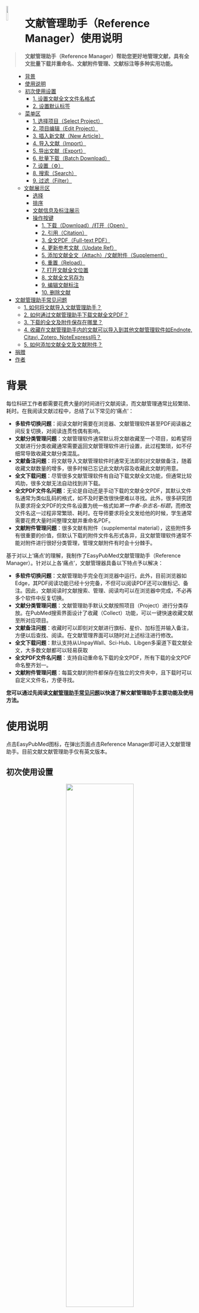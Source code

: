 <left><img src="md_image\ep.png" width=10% style="float:left"/></left>
<a id="top"></a>
<h1> 文献管理助手（Reference Manager）使用说明</h1>

> **文献管理助手（Reference Manager）帮助您更好地管理文献，具有全文批量下载并重命名、文献附件管理、文献标注等多种实用功能。**


- [背景](#背景)
- [使用说明](#使用说明)
  - [初次使用设置](#初次使用设置)
    - [1. 设置文献全文文件名格式](#1-设置文献全文文件名格式)
    - [2. 设置默认标签](#2-设置默认标签)
  - [菜单区](#菜单区)
    - [1. 选择项目（Select Project）](#1-选择项目select-project)
    - [2. 项目编辑（Edit Project）](#2-项目编辑edit-project)
    - [3. 插入新文献（New Article）](#3-插入新文献new-article)
    - [4. 导入文献（Import）](#4-导入文献import)
    - [5. 导出文献（Export）](#5-导出文献export)
    - [6. 批量下载（Batch Download）](#6-批量下载batch-download)
    - [7. 设置（⚙️）](#7-设置️)
    - [8. 搜索（Search）](#8-搜索search)
    - [9. 过滤（Filter）](#9-过滤filter)
  - [文献展示区](#文献展示区)
    - [选择](#选择)
    - [排序](#排序)
    - [文献信息及标注展示](#文献信息及标注展示)
    - [操作按键](#操作按键)
      - [1. 下载（Download）/打开（Open）](#1-下载download打开open)
      - [2. 引用（Citation）](#2-引用citation)
      - [3. 全文PDF（Full-text PDF）](#3-全文pdffull-text-pdf)
      - [4. 更新参考文献（Update Ref）](#4-更新参考文献update-ref)
      - [5. 添加文献全文（Attach）/文献附件（Supplement）](#5-添加文献全文attach文献附件supplement)
      - [6. 重置（Reload）](#6-重置reload)
      - [7. 打开文献全文位置](#7-打开文献全文位置)
      - [8. 文献全文另存为](#8-文献全文另存为)
      - [9. 编辑文献标注](#9-编辑文献标注)
      - [10. 删除文献](#10-删除文献)
- [文献管理助手常见问题](#文献管理助手常见问题)
  - [1. 如何将文献导入文献管理助手？](#1-如何将文献导入文献管理助手)
  - [2. 如何通过文献管理助手下载文献全文PDF？](#2-如何通过文献管理助手下载文献全文pdf)
  - [3. 下载的全文及附件保存在哪里？](#3-下载的全文及附件保存在哪里)
  - [4. 收藏在文献管理助手内的文献可以导入到其他文献管理软件如Endnote, Citavi, Zotero, NoteExpress吗？](#4-收藏在文献管理助手内的文献可以导入到其他文献管理软件如endnote-citavi-zotero-noteexpress吗)
  - [5. 如何添加文献全文及文献附件？](#5-如何添加文献全文及文献附件)
- [捐赠](#捐赠)
- [作者](#作者)


# 背景

每位科研工作者都需要花费大量的时间进行文献阅读，而文献管理通常比较繁琐、耗时。在我阅读文献过程中，总结了以下常见的‘痛点’：
- **多软件切换问题**：阅读文献时需要在浏览器、文献管理软件甚至PDF阅读器之间反复切换，对阅读连贯性偶有影响。
- **文献分类管理问题**：文献管理软件通常默认将文献收藏至一个项目，如希望将文献进行分类收藏通常需要返回文献管理软件进行设置，此过程繁琐，如不仔细常导致收藏文献分类混乱。
- **文献备注问题**：将文献导入文献管理软件时通常无法即刻对文献做备注，随着收藏文献数量的增多，很多时候已忘记此文献内容及收藏此文献的用意。
- **全文下载问题**：尽管很多文献管理软件有自动下载文献全文功能，但通常比较鸡肋，很多文献无法自动找到并下载。
- **全文PDF文件名问题**：无论是自动还是手动下载的文献全文PDF，其默认文件名通常为类似乱码的格式，如不及时更改很快便难以寻找。此外，很多研究团队要求将全文PDF的文件名设置为统一格式如*第一作者-杂志名-标题*，而修改文件名这一过程非常繁琐、耗时。在导师要求将全文发给他的时候，学生通常需要花费大量时间整理文献并重命名PDF。
- **文献附件管理问题**：很多文献有附件（supplemental material），这些附件多有很重要的价值，但默认下载的附件文件名形式各异，且文献管理软件通常不能对附件进行很好分类管理，管理文献附件有时会十分棘手。

基于对以上‘痛点’的理解，我制作了EasyPubMed文献管理助手（Reference Manager）。针对以上各‘痛点’，文献管理器具备以下特点予以解决：
- **多软件切换问题**：文献管理助手完全在浏览器中运行。此外，目前浏览器如Edge，其PDF阅读功能已经十分完备，不但可以阅读PDF还可以做标记、备注。因此，文献阅读时文献搜索、管理、阅读均可以在浏览器中完成，不必再多个软件中反复切换。
- **文献分类管理问题**：文献管理助手默认文献按照项目（Project）进行分类存放。在PubMed搜索界面设计了收藏（Collect）功能，可以一键快速收藏文献至所对应项目。
- **文献备注问题**：收藏时可以即刻对文献进行旗标、星价、加标签并输入备注，方便以后查找、阅读。在文献管理界面可以随时对上述标注进行修改。
- **全文下载问题**：默认支持从UnpayWall、Sci-Hub、Libgen多渠道下载文献全文，大多数文献都可以轻易获取
- **全文PDF文件名问题**：支持自动重命名下载的全文PDF，所有下载的全文PDF命名整齐划一。
- **文献附件管理问题**：每篇文献的附件都保存在独立的文件夹中，且下载时可以自定义文件名，方便寻找。

**您可以通过先阅读[文献管理助手常见问题](#文献管理助手常见问题)以快速了解文献管理助手主要功能及使用方法。**

# 使用说明
点击EasyPubMed图标，在弹出页面点击Reference Manager即可进入文献管理助手。目前文献文献管理助手仅有英文版本。

## 初次使用设置
<p align="center">
      <img src="md_image\reference_manager\init.png" width=60% />
</p>
初次使用时会弹出设置界面（Settings），您需要在这里为下载的文献全文文件名格式、默认标签进行设置。

### 1. 设置文献全文文件名格式
当选择文献全文命名格式后，文件名样例将在Filename Example处展示。目前支持以下几种格式

1. Title：全文PDF以*标题*命名
2. LastAuthorFamilyName-FirstAuthorFamilyName-Year-JournalName-Title：全文PDF以*最后作者姓-第一作者姓-发表年份-杂志名缩写-标题*命名
3. PMID：全文PDF以*PMID*命名
4. PMID-Title：全文PDF以*PMID-标题*形式命名

**如果您研究团队需要其他文献命名方式，您可以通过发送邮件到<easypubmed.project@gmail.com>或在<https://github.com/naivenaive/EasyPubMed/issues>中发起新提议以将您的需求告知我，我将在后续版本中加入反馈需求较集中的全文PDF命名格式。**

### 2. 设置默认标签
文献管理助手默认的标签（Tag）有Read、Go throurh reference、Discussion，即新建项目时，这些标签是默认可选择的。如果您需要设置其他默认标签，您可以在Add Default Tag处输入，并按回车键或点击后方'+'添加。双击标签可以删除。

## 菜单区
<p align="center">
      <img src="md_image\reference_manager\toolbar.png" width=80% />
</p>

菜单区位于界面上方，其中各按键功能如下
### 1. 选择项目（Select Project）
可在此处下拉菜单选择项目（Project），默认项目为My Collection。除设置项目外，第一个项目为‘ALL PROJECT’，选择此项目将会在文献展示界面展示所有的文献（如多个项目含有同一个文献，此文献将只展示一次）。选择‘ALL PROJECT’项目主要用于搜索文献食用。


### 2. 项目编辑（Edit Project）
<p align="center">
      <img src="md_image\reference_manager\edit_project.png" width=80% />
</p>

在此界面可以对项目进行编辑。可在‘Add Project’输入框中输入新建的项目名称，点击回车或后方＋按键创建新的项目。项目名称不能重复且不能以下划线‘_’开始。项目列表（Project List）展示已创建的项目，点击各项目后方✎按键重命名项目，点击项目后方🗑按键删除此项目。

### 3. 插入新文献（New Article）
<p align="center">
      <img src="md_image\reference_manager\new_article.png" width=80% />
</p>

在此界面可以搜索并添加文献至项目。目前支持四种搜索模式：Pubmed、Zotero、PMID、DOI

- Pubmed：搜索Pubmed数据库，可以键入文章题目、PMID号等内容，其搜索结果与PubMed搜索基本一致
- Zotero：搜索Zotero数据库，可以搜索论文、书籍等内容
- PMID：根据PMID号码搜索
- DOI：根据DOI搜索，DOI号码为以‘10.’开头如‘10.1080/13548506.2018.1529323’

搜索结果将在下方展示，点击文献将进入文献标注编辑界面,操作方式介绍见[编辑文献标注](#9编辑文献标注)。点击‘ADD’将文献添加到目前项目。
<p align="center">
      <img src="md_image\reference_manager\add_new_article.png" width=80% />
</p>

### 4. 导入文献（Import）
<p align="center">
      <img src="md_image\reference_manager\import.png" width=80% />
</p>
可以通过文献导入（Import Article）界面将其他文献管理软件的参考文献导入文献管理助手。导入前请选择需要将文献所导入的项目名称（Add to project）。目前助手支持三种导入格式（Reference Type）：BIBTEX、RIS、CSL-JSON。可以将文献信息复制到Reference输入框，也可以通过从文件读取（Read from file）形式将各种格式文献信息插入。点击导入（Import）按键，开始导入。为了导入数据的正确性，导入文献过程中，助手会从互联网获取并分析文献最新的数据（Analysing reference
），这可能需要一些时间。如希望停止导入可以点击停止（Stop），如下图。

<p align="center">
      <img src="md_image\reference_manager\import_stop.png" width=80% />
</p>

导入完成后，会出现如下界面，请再次确认希望导入的项目，并点击确定（Confirm）完成导入。

<p align="center">
      <img src="md_image\reference_manager\import_confirm.png" width=80% />
</p>

为了最佳的兼容性，建议选择RIS格式导入。导入文献操作请参见[导入演示](#import-demo)。

### 5. 导出文献（Export）
<p align="center">
      <img src="md_image\reference_manager\export.png" width=80% />
</p>

可以通过文献导出（Export Article）界面将文献管理助手中的参考文献导出。导出前请选择需要将文献所导出的项目名称（Export Project），如果希望导出部分参考文献，请先勾选希望导出文献前方的[选择框](#选择)，并选择输出项目（Export Project）框中的‘Selected Articles
’项目。目前助手支持三种导出格式（Reference Type）：BIBTEX、RIS、CSL-JSON。可以点击‘🗍’标志复制复制文献信息，也可以选择将参考文献信息导出到文件（Export to file）。为了最佳的兼容性，建议选择RIS格式导出。导出文献操作请参见[导出演示](#export-demo)。

### 6. 批量下载（Batch Download）
<p align="center">
      <img src="md_image\reference_manager\batch_download.png" width=80% />
</p>

在此界面可以批量下载文献全文。实现批量下载分为两个步骤：
- **设置**
  - 1. 下载设置（Downloads Settings）
初次使用，通过在地址栏输入‘chrome://settings/downloads’（chrome浏览器）或‘edge://settings/downloads’（edge浏览器）打开浏览器下载设置界面。
  - 2. 在此界面可以设置默认文献下载目录（Location）。
  - 3. **请确保关闭‘下载前询问每个文件的保存位置’功能。如不关闭，当文献批量下载时，每下载一篇文献就会询问一次文献全文PDF保存的位置。**
  - 4. 设置完成后，点击‘Downloads settings have been set correctly’进入下一步
- **批量下载**
  - 1. 选择希望批量下载文献的项目
  - 2. 点击下载（Download）开始批量下载。
<p align="center">
      <img src="md_image\reference_manager\batch_download2.png" width=80% />
</p>
<p align="center">
      <img src="md_image\reference_manager\batch_download3.png" width=80% />
</p>

进入批量下载界面信息（Download Article Detail）界面后上方会展示下载进度、需下载文章数、成功下载文章数（Success）、正在下载文章数（Downloading）、等待下载文章（Waiting）。下载过程会需要一定时间，可以点击隐藏（Hide）隐藏下载界面。当下载完成后会出现如下界面提示下载已完成（Download Complete）。如希望了解此次下载信息，可以在Batch Download Article界面点击Last download detail了解。如下载过程中出现错误，可以通过刷新页面（按F5键）停止全部下载。

<p align="center">
      <img src="md_image\reference_manager\batch_download4.png" width=80% />
</p>

批量下载演示参见[如何通过文献管理助手下载文献全文PDF](#2-如何通过文献管理助手下载文献全文pdf)

### 7. 设置（⚙️）
点击‘⚙️’进入设置界面，此界面功能与[初次使用](#初次使用)时页面相同。可在此界面设置文献全文文件名格式、默认标签。具体介绍请参考[初次使用](#初次使用)。

### 8. 搜索（Search）
可在搜索（Search）输入框内输入论文标题、作者、杂志名、标签、备注、PMID、PMCID、DOI以搜索。搜索结果将在[文献展示区](#文献展示区)展示。

### 9. 过滤（Filter）
<p align="center">
      <img src="md_image\reference_manager\filter.png" width=80% />
</p>

过滤界面默认是隐藏状态，点击右侧‘⬇’打开过滤界面，在此点击可隐藏过滤界面。在过滤界面可以通过标签（Tags）、星价（Star）、论文发表年份（Year）范围、论文影响因子（Impact factor）范围、旗标（蓝旗标、红旗标）及是否有已下载全文PDF进行过滤。过滤结果将在[文献展示区](#文献展示区)展示。

## 文献展示区
<p align="center">
      <img src="md_image\reference_manager\reference_display_panel.png" width=80% />
</p>

如上图所示，文献展示界面包含四个功能部分选择、排序、文献信息及标注、操作按键。
### 选择
点击上方全选按键（Select All），可以选择当前项目全部文献。点击文献前方框，可以选中此文献。该功能主要用于将特定的文献输出。

### 排序
目前支持5种排序方法，再次点击排序按键将以相反顺序排序，
  - 依据更新时间（Update Time）排序：默认先展示近期添加文献
  - 依据标题（Title）排序：默认根据标题首字母顺序排序
  - 依据杂志（Journal）排序：默认根据杂志首字母顺序排序
  - 依据发表年份（Year）排序：默认根据文章发表年份由小到大顺序排序
  - 依据杂志影响因子（IF）排序：默认根据杂志首影响因子由小到大排序
  - 依据文章星价（Star）排序：默认根据文章星价由小到大（1星至5星）顺序排序
### 文献信息及标注展示
  - 由上至下、由左至右依次展示：文章标题、杂志（包含杂志影响因子（IF）、JCR分区（Q）、中科院分区（B）)、发表年份、第一作者姓名、最后作者姓名、PMID（点击可连接至PubMed）、PMCID（点击可链接至PMC）、DOI（点击可链接至文章页面）
  - 下方依次展示您对此文章的标记：星价、旗标、标签（Tag）以及备注
  - 最后一行展示杂志摘要，点击‘下箭头’按键即可展示此文章在PubMed中摘要

### 操作按键
<p align="center">
      <img src="md_image\reference_manager\action_panel.png" width=80% />
</p>

#### 1. 下载（Download）/打开（Open）
- 初次加载文章时，‘Download’按键初始为失活（灰色）状态。系统会自动获取文献全文PDF链接，如获取成功，‘Download’按键变为蓝色激活状态。
- 点击激活的‘Download’按键会自动下载PDF，下载成功后按键会变为‘Open’。下载演示参见[如何通过文献管理助手下载文献全文PDF](#2-如何通过文献管理助手下载文献全文pdf)
- 点击‘Open’按键会在浏览器内打开此篇PDF文档。
  
<p align="center">
      <img src="md_image\reference_manager\supplement_open.png" width=80% />
</p>

- 如上图,当该文献存在附件（Supplement）时（附件添加方法见[文献附件添加](#add-supp)），将鼠标悬停到此按键上方，其下方会出现‘Supplement’按键，点击此按键可以打开附件界面
  - 附件界面展示此片文献存在的所有附件，可以通过操作右侧按键进行操作包括：打开附件、打开附件所在文件夹、删除附件

#### 2. 引用（Citation）
<p align="center">
      <img src="md_image\reference_manager\citation.png" width=80% />
</p>

此界面与EasyPubMed工具条点击‘Citation’所展示界面相同，在此界面进行的设置可以自动保存与EasyPubMed工具条‘Citation’所展示界面同步
- ① 选择需要的引用格式（Citation Style），可选择的引用格式包括CSL格式和自定义的3种格式。[CSL(Citation Style language)](https://citationstyles.org/)是目前开发最为完备的文献引用编辑语言，支持自动生成10000+杂志的文内引用格式及文末参考文献格式。CSL支持的杂志EasyPubMed插件均支持。自定义的3种格式为科研人员经常在做论文笔记时使用的文献引用格式：
  1. Quick Reference（Last Author）：文内引用格式为*通讯作者，发表年份，杂志名缩写[影响因子，PMID]*,文末参考文献格式为*杂志名缩写.发表年份 月份 日期；卷（期）：页码*
  2. Quick Reference（First, Last Author）：文内引用格式为*通讯作者，发表年份，杂志名缩写[影响因子，PMID]*,文末参考文献格式同上
  3. Powerpoint Reference:为制作幻灯片时常用的文献引用格式，形式为*第一作者（如作者有多人则跟随et al.） 杂志名缩写 发表年份*
  **如您在使用中有其他文献引用格式需求，可以通过[错误报告及建议](#contact)联系我，我将在后续版本中加入反馈需求较集中的文献引用格式。**
- ② 选择引用语言，默认为自动（Auto），通常不需要更改
- ③ 展示文内引用格式，点击前方<span style="color:#20558a">🗍</span>可复制
- ④ 展示文末参考文献格式，点击前方<span style="color:#20558a">🗍</span>可复制
- ⑤ 选择文献格式，支持BIBTEX、RIS、CSL-JSON三种格式，可将文献信息导入Endnote、Citavi、Zotero、NoteExpress等文献管理软件
- ⑥ 复制文献信息
- ⑦ 根据⑤选择的格式展示相应文献信息

#### 3. 全文PDF（Full-text PDF）
<p align="center">
      <img src="md_image\reference_manager\full-text PDF.png" width=40% />
</p>

- 点击此按键链接至所找到全文PDF的网站
- 将鼠标悬停到此按键上方，如果该文献存在doi号，其下方会出现‘SCI-HUB LINK’按键，点击此按键可以直接打开此文献所对应SCI-HUB网站链接

#### 4. 更新参考文献（Update Ref）
<p align="center">
      <img src="md_image\reference_manager\update_ref.gif" width=80% />
</p>

当导入从文献管理软件输出的文献时，该文献的信息可能并不完整如没有PMID、DOI号，因此助手可能无法通过导入的信息帮助找到文章全文。此时，可以点击‘Update Ref’按键进入更新参考文献界面，可通过以下操作帮助从互联网获取文献更完整的信息。
- 点击‘Find PMID/DOI’，助手会默认搜索PubMed数据库，并展示搜索结果。
- 如果搜索到您想加载的文献，请点击此文章，界面会在上方展示原始文献信息（Original Information），下方展示更新后的文献信息（New Information）。点击下方Update完成更新。
- 如果PubMed数据库未找到心仪的文献，可以点击Find more，助手将会搜索DOI数据库查找文献，若能找到目标文献，可以通过上述方法更新。
- 如果两种方法均不能找到此文件信息，您可以在‘Reference Data’处以CSL格式手动输入文献信息并更新。如您对CSL不熟悉，不建议常规使用。

#### 5. 添加文献全文（Attach）/文献附件（Supplement）
**添加全文**
如果您已经通过其他途径获取到原文PDF或其下载地址，您可以通过此按键将全文添加到助手中。点击‘ATTACH’按键，进入添加全文界面（‘Attach Full-text URL/PDF’）
<p align="center">
      <img src="md_image\reference_manager\attach_panel.png" width=80% />
</p>

助手提供两种添加文献全文方式
- 如您可获得全文下载网址，可在‘Input Full-text URL’输入框中输入此网址，点击其后方的绿色按键完成添加
- 如您已下载全文PDF至电脑，可点击‘Input Full-text PDF’，您可以在弹出的文件选择框中选择已下载的全文PDF，而后点击其后方绿色按键完成添加

<p align="center">
      <img src="md_image\reference_manager\attach2.gif" width=80% />
</p>


**添加文献附件**<span id="add-supp"></span>
文献管理助手可以帮助管理文献的附件（supplementary material）。将鼠标悬停到此按键上方，其下方会出现‘Supplement’按键，点击此按键可以进入添加附件界面

<p align="center">
      <img src="md_image\reference_manager\attach_supp.png" width=80% />
</p>

- 可在‘Supplementary Material Label’设置附件标签，此标签将被自动重命名下载的附件
- 与添加全文PDF一致，助手也提供两种添加附件的方式：通过链接（Supplementary Material URL）或通过选择已下载文件（Upload Supplementary Material）添加附件，详情参考上图动画
- 当该文献存在附件（Supplement）时，将鼠标悬停到‘Download’/‘Open’按键上方，其下方会出现‘Supplement’按键，点击此按键可以进入打开附件界面

#### 6. 重置（Reload）
如插件未能寻找到全文、或下载的文献全文不正确，可以点击‘Reload’按键，助手将会清除已下载原文，并重新从网络获取文献全文地址。

#### 7. 打开文献全文位置
<p align="center">
      <img src="md_image\reference_manager\open.gif" width=80% />
</p>

文献全文默认保存在‘浏览器默认下载文件夹/EasyPubMed/项目名’内，文献附件保存在‘浏览器默认下载文件夹/EasyPubMed/项目名/文献名/’内。浏览器默认下载文件夹可在chrome://settings/downloads（chrome浏览器）或edge://settings/downloads（edge浏览器）设置。

#### 8. 文献全文另存为
另存为文献全文PDF到您希望保存的位置，见上图

#### 9. 编辑文献标注
<p align="center">
      <img src="md_image\reference_manager\edit.png" width=80% />
</p>

此界面与EasyPubMed工具条点击‘Collect’所展示界面类似，在此界面进行的设置可以自动保存与EasyPubMed工具条。
- ① 界面上方显示此篇文章的基本信息包括题目（Title）、发表杂志（Journal）、作者（Author）、PMID、DOI
- ② 为此文章进行星价，点击末端‘🗘’键可以重新评价
- ③ 为此文章设立红旗标记或绿旗标记，您可以自定义各标记意义，如红旗表示文章重要，蓝旗表示文章需要进一步阅读等
- ④、⑤为此文章设立标签（Tag），默认标签有Read、Go through reference、Discussion，默认标签可在[设置](#7-设置️)处设置。点击‘Add Tag’输入框会弹出目前项目已设立标签并可选择，也可在输入框输入新的标签，点按回车或后方<span style="color:#33bea6">➕</span>键加入标签。已设立的标签会在左侧展示，**双击已加入标签可以将其删除**
- ⑥ 为此文章注释（note），如可输入备注信息
- ⑦ 点击‘Update’键，文献标注信息将被更新，点击‘Close’键关闭界面
- 
#### 10. 删除文献
<p align="center">
      <img src="md_image\reference_manager\delete.png" width=80% />
</p>

如上图，点击‘Delete’删除此篇参考文献。如果勾选‘Delete the linked PDF file’，与此文献关联的全文PDF也将被删除。

# 文献管理助手常见问题
<span id="import-demo"></span>

## 1. 如何将文献导入文献管理助手？
   目前支持三种方式：
   1. 通过PubMed网站EasyPubMed工具条Collect功能收藏文献
   
 <p align="center">
      <img src="md_image\reference_manager\pubmed_collect.gif" width=80% />
</p>

   2. 在菜单栏点击"New Article"进入界面，可以通过搜索PubMed、Zotero、PMID、DOI号码插入文献
 <p align="center">
      <img src="md_image\reference_manager\new_article_collect.gif" width=80% />
</p>

   3. 在菜单栏点击‘IMPORT’通过导入BIBTEX、RIS、CSL-JSON格式的文件将其他文献管理软件内文献插入。**建议使用RIS格式导入，其与文献管理软件兼容性最好**。

 <p align="center">
      <img src="md_image\reference_manager\import2.gif" width=80% />
</p>

## 2. 如何通过文献管理助手下载文献全文PDF？
文献管理提供两种文献下载方式：单篇文献下载、批量文献下载
- 单篇文献下载：点击每条文献右侧操作按键区‘Download’按键，即可自动下载单篇文献。
  <p align="center">
      <img src="md_image\reference_manager\single_download.gif" width=80% />
</p>

- 批量文献下载：点击‘Batch Download’按键进入批量下载文献全文界面。
  - **1. 设置**
  在地址栏输入‘chrome://settings/downloads’（chrome浏览器）或‘edge://settings/downloads’（edge浏览器）打开浏览器下载设置界面。**确保关闭‘下载前询问每个文件的保存位置’功能。如不关闭，当文献批量下载时，每下载一篇文献就会询问一次文献全文PDF保存的位置。**设置完成后，点击‘Downloads settings have been set correctly’进入下一步
  - **2. 批量下载**
  选择希望批量下载文献的项目，点击下载（Download）开始批量下载。批量下载时会显示批量下载界面信息（Download Article Detail）界面，界面会展示下载进度、需下载文章数、成功下载文章数（Success）、正在下载文章数（Downloading）、等待下载文章（Waiting）。下载过程会需要一定时间，可以点击隐藏（Hide）隐藏下载界面。当下载完成后会出现如下界面提示下载已完成（Download Complete）。如下载过程中出现错误，可以通过刷新页面（按F5键）停止全部下载。

<p align="center">
      <img src="md_image\reference_manager\batch_download.gif" width=80% />
</p>

## 3. 下载的全文及附件保存在哪里？
   文献全文默认保存在‘浏览器默认下载文件夹/EasyPubMed/项目名’内，文献附件保存在‘浏览器默认下载文件夹/EasyPubMed/项目名/文献名/’文件夹内。浏览器默认下载文件夹可在chrome://settings/downloads（chrome浏览器）或edge://settings/downloads（edge浏览器）设置。
    <p align="center">
      <img src="md_image\reference_manager\open_file.gif" width=80% />
</p>

<span id="export-demo"></span>


## 4. 收藏在文献管理助手内的文献可以导入到其他文献管理软件如Endnote, Citavi, Zotero, NoteExpress吗？
   可以，点击‘Export’进入文献导出界面，选择希望导出的项目名称及文献格式（BIBTEX、RIS、CSL-JSON）。**建议使用RIS格式导出，其与文献管理软件兼容性最好**。点击复制按键即可复制相应文献信息到剪贴板，点击‘Export to file’即可将文献以选定格式导出到您选定的文件夹内。一般文献管理软件均支持BIBTEX、RIS格式的文献导入，具体操作参见各软件使用指南。

  <p align="center">
      <img src="md_image\reference_manager\export.gif" width=80% />
</p>

## 5. 如何添加文献全文及文献附件？
<p align="center">
      <img src="md_image\reference_manager\attach2.gif" width=80% />
</p>

**添加文献 全文**：如果您已经通过其他途径获取到原文PDF或其下载地址，您可以通过此按键将全文添加到助手中。点击‘ATTACH’按键，进入添加全文界面（‘Attach Full-text URL/PDF’）。操作过程见上方动图。
- 如您可获得全文下载网址，可在‘Input Full-text URL’输入框中输入此网址，点击其后方的绿色按键完成添加
- 如您已下载全文PDF至电脑，可点击‘Input Full-text PDF’，您可以在弹出的文件选择框中选择已下载的全文PDF，而后点击其后方绿色按键完成添加

<p align="center">
      <img src="md_image\reference_manager\attach_panel.png" width=80% />
</p>

**添加文献附件**：文献管理助手可以帮助管理文献的附件（supplementary material）。将鼠标悬停到‘Attach’按键上方，其下方会出现‘Supplement’按键，点击此按键可以进入添加附件界面。操作过程见上方动图。

<p align="center">
      <img src="md_image\reference_manager\attach_supp.png" width=80% />
</p>

- 可在‘Supplementary Material Label’设置附件标签，此标签将被自动重命名下载的附件
- 与添加全文PDF一致，助手也提供两种添加附件的方式：通过链接（Supplementary Material URL）或通过选择已下载文件（Upload Supplementary Material）添加附件，详情参考上图动画
- 当该文献存在附件（Supplement）时，将鼠标悬停到‘Download’/‘Open’按键上方，其下方会出现‘Supplement’按键，点击此按键可以进入打开附件界面


# 捐赠

文献管理助手（Reference Manager）是EasyPubMed插件最新开发的功能。EasyPubMed是完全免费的，但此扩展开发过程需要耗费很多的时间和精力。

**如果您觉得此扩展有用、好用，能否请作者吃一份烤冷面（10元），喝一杯咖啡（20元），一盘锅包肉（50元）或一顿美味的海底捞（100元）呢？我将深受鼓舞并尽力维护好此项目。**

<p align='center'>
<left><img src="md_image/donation.gif" alt="image_20200623115902.jpg"  width=70% />
</p>

# 作者
<left><img src="md_image/image-20200622192159106.png" alt="image-20200622192159106"  width=10% />

**田振**

**经历**

- 2010-2015：上海交通大学医学院就读临床医学

- 2015-2018：复旦大学上海医学院就读；华山医院皮肤科住院医生

- 2018-今：自由职业，等待机会与希望，运似轻舟，世间沧海，愿神庇佑

**兴趣爱好**

- 聊人生和希望
- 皮肤病诊疗 (银屑病、痤疮、脱发等), 医疗美容 (护肤品、激光等)
- 医学科普及医学教育
- 医学统计及生物信息学，使用R、Python处理医学相关数据
- 前端编程（JavaScript、CSS、HTML、Vue）开发扩展

>**如果您和我有相似的兴趣，或者您遇到困难觉得我的兴趣爱好可能对您有所帮助，亦或您单纯想同我聊一聊人生和希望，欢迎与我联系。**

**联系方式**

- Email: tianzhenwork@outlook.com
- 知乎: https://www.zhihu.com/people/naivenaive